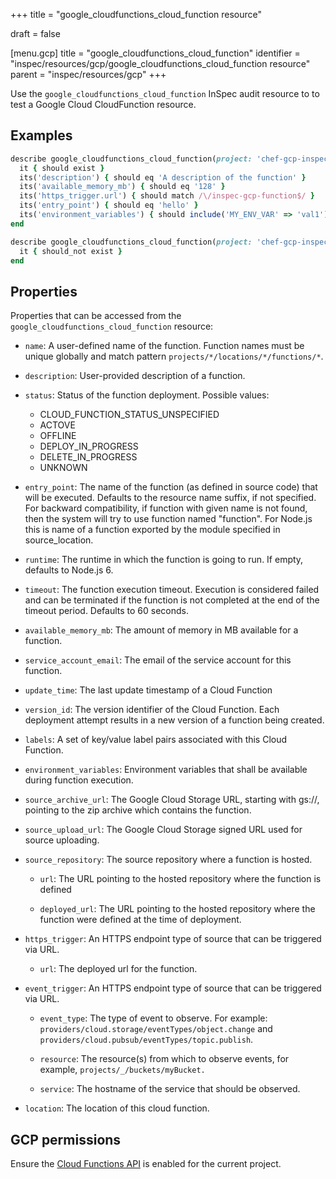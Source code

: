 +++
title = "google_cloudfunctions_cloud_function resource"

draft = false


[menu.gcp]
title = "google_cloudfunctions_cloud_function"
identifier = "inspec/resources/gcp/google_cloudfunctions_cloud_function resource"
parent = "inspec/resources/gcp"
+++

Use the `google_cloudfunctions_cloud_function` InSpec audit resource to to test a Google Cloud CloudFunction resource.

## Examples

```ruby
describe google_cloudfunctions_cloud_function(project: 'chef-gcp-inspec', location: 'europe-west1', name: 'inspec-gcp-function') do
  it { should exist }
  its('description') { should eq 'A description of the function' }
  its('available_memory_mb') { should eq '128' }
  its('https_trigger.url') { should match /\/inspec-gcp-function$/ }
  its('entry_point') { should eq 'hello' }
  its('environment_variables') { should include('MY_ENV_VAR' => 'val1') }
end

describe google_cloudfunctions_cloud_function(project: 'chef-gcp-inspec', location: 'europe-west1', name: 'nonexistent') do
  it { should_not exist }
end
```

## Properties

Properties that can be accessed from the `google_cloudfunctions_cloud_function` resource:


  * `name`: A user-defined name of the function. Function names must be unique globally and match pattern `projects/*/locations/*/functions/*`.

  * `description`: User-provided description of a function.

  * `status`: Status of the function deployment.
  Possible values:
    * CLOUD_FUNCTION_STATUS_UNSPECIFIED
    * ACTOVE
    * OFFLINE
    * DEPLOY_IN_PROGRESS
    * DELETE_IN_PROGRESS
    * UNKNOWN

  * `entry_point`: The name of the function (as defined in source code) that will be executed. Defaults to the resource name suffix, if not specified. For backward compatibility, if function with given name is not found, then the system will try to use function named "function". For Node.js this is name of a function exported by the module specified in source_location.

  * `runtime`: The runtime in which the function is going to run. If empty, defaults to Node.js 6.

  * `timeout`: The function execution timeout. Execution is considered failed and can be terminated if the function is not completed at the end of the timeout period. Defaults to 60 seconds.

  * `available_memory_mb`: The amount of memory in MB available for a function.

  * `service_account_email`: The email of the service account for this function.

  * `update_time`: The last update timestamp of a Cloud Function

  * `version_id`: The version identifier of the Cloud Function. Each deployment attempt results in a new version of a function being created.

  * `labels`: A set of key/value label pairs associated with this Cloud Function.

  * `environment_variables`: Environment variables that shall be available during function execution.

  * `source_archive_url`: The Google Cloud Storage URL, starting with gs://, pointing to the zip archive which contains the function.

  * `source_upload_url`: The Google Cloud Storage signed URL used for source uploading.

  * `source_repository`: The source repository where a function is hosted.

    * `url`: The URL pointing to the hosted repository where the function is defined

    * `deployed_url`: The URL pointing to the hosted repository where the function were defined at the time of deployment.

  * `https_trigger`: An HTTPS endpoint type of source that can be triggered via URL.

    * `url`: The deployed url for the function.

  * `event_trigger`: An HTTPS endpoint type of source that can be triggered via URL.

    * `event_type`: The type of event to observe. For example: `providers/cloud.storage/eventTypes/object.change` and `providers/cloud.pubsub/eventTypes/topic.publish`.

    * `resource`: The resource(s) from which to observe events, for example, `projects/_/buckets/myBucket.`

    * `service`: The hostname of the service that should be observed.

  * `location`: The location of this cloud function.


## GCP permissions

Ensure the [Cloud Functions API](https://console.cloud.google.com/apis/library/cloudfunctions.googleapis.com/) is enabled for the current project.
